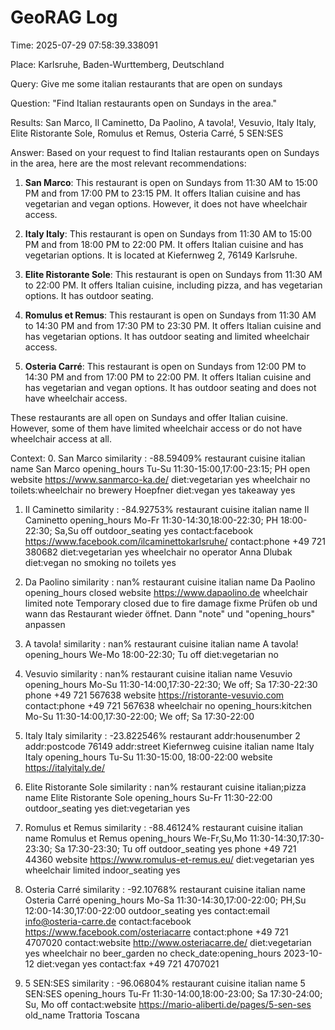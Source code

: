 # GeoRAG Log

Time: 2025-07-29 07:58:39.338091

Place: Karlsruhe, Baden-Wurttemberg, Deutschland

Query: Give me some italian restaurants that are open on sundays

Question: "Find Italian restaurants open on Sundays in the area."

Results: San Marco, Il Caminetto, Da Paolino, A tavola!, Vesuvio, Italy Italy, Elite Ristorante Sole, Romulus et Remus, Osteria Carré, 5 SEN:SES

Answer: Based on your request to find Italian restaurants open on Sundays in the area, here are the most relevant recommendations:

1. **San Marco**: This restaurant is open on Sundays from 11:30 AM to 15:00 PM and from 17:00 PM to 23:15 PM. It offers Italian cuisine and has vegetarian and vegan options. However, it does not have wheelchair access.

2. **Italy Italy**: This restaurant is open on Sundays from 11:30 AM to 15:00 PM and from 18:00 PM to 22:00 PM. It offers Italian cuisine and has vegetarian options. It is located at Kiefernweg 2, 76149 Karlsruhe.

3. **Elite Ristorante Sole**: This restaurant is open on Sundays from 11:30 AM to 22:00 PM. It offers Italian cuisine, including pizza, and has vegetarian options. It has outdoor seating.

4. **Romulus et Remus**: This restaurant is open on Sundays from 11:30 AM to 14:30 PM and from 17:30 PM to 23:30 PM. It offers Italian cuisine and has vegetarian options. It has outdoor seating and limited wheelchair access.

5. **Osteria Carré**: This restaurant is open on Sundays from 12:00 PM to 14:30 PM and from 17:00 PM to 22:00 PM. It offers Italian cuisine and has vegetarian and vegan options. It has outdoor seating and does not have wheelchair access.

These restaurants are all open on Sundays and offer Italian cuisine. However, some of them have limited wheelchair access or do not have wheelchair access at all.



Context:
0. San Marco
similarity : -88.59409%
 restaurant
 cuisine  italian
 name  San Marco
 opening_hours  Tu-Su 11:30-15:00,17:00-23:15; PH open
 website  https://www.sanmarco-ka.de/
 diet:vegetarian  yes
 wheelchair  no
 toilets:wheelchair  no
 brewery  Hoepfner
 diet:vegan  yes
 takeaway  yes

1. Il Caminetto
similarity : -84.92753%
 restaurant
 cuisine  italian
 name  Il Caminetto
 opening_hours  Mo-Fr 11:30-14:30,18:00-22:30; PH 18:00-22:30; Sa,Su off
 outdoor_seating  yes
 contact:facebook  https://www.facebook.com/ilcaminettokarlsruhe/
 contact:phone  +49 721 380682
 diet:vegetarian  yes
 wheelchair  no
 operator  Anna Dlubak
 diet:vegan  no
 smoking  no
 toilets  yes

2. Da Paolino
similarity : nan%
 restaurant
 cuisine  italian
 name  Da Paolino
 opening_hours  closed
 website  https://www.dapaolino.de
 wheelchair  limited
 note  Temporary closed due to fire damage
 fixme  Prüfen ob und wann das Restaurant wieder öffnet. Dann "note" und "opening_hours" anpassen

3. A tavola!
similarity : nan%
 restaurant
 cuisine  italian
 name  A tavola!
 opening_hours  We-Mo 18:00-22:30; Tu off
 diet:vegetarian  no

4. Vesuvio
similarity : nan%
 restaurant
 cuisine  italian
 name  Vesuvio
 opening_hours  Mo-Su 11:30-14:00,17:30-22:30; We off; Sa 17:30-22:30
 phone  +49 721 567638
 website  https://ristorante-vesuvio.com
 contact:phone  +49 721 567638
 wheelchair  no
 opening_hours:kitchen  Mo-Su 11:30-14:00,17:30-22:00; We off; Sa 17:30-22:00

5. Italy Italy
similarity : -23.822546%
 restaurant
 addr:housenumber  2
 addr:postcode  76149
 addr:street  Kiefernweg
 cuisine  italian
 name  Italy Italy
 opening_hours  Tu-Su 11:30-15:00, 18:00-22:00
 website  https://italyitaly.de/

6. Elite Ristorante Sole
similarity : nan%
 restaurant
 cuisine  italian;pizza
 name  Elite Ristorante Sole
 opening_hours  Su-Fr 11:30-22:00
 outdoor_seating  yes
 diet:vegetarian  yes

7. Romulus et Remus
similarity : -88.46124%
 restaurant
 cuisine  italian
 name  Romulus et Remus
 opening_hours  We-Fr,Su,Mo 11:30-14:30,17:30-23:30; Sa 17:30-23:30; Tu off
 outdoor_seating  yes
 phone  +49 721 44360
 website  https://www.romulus-et-remus.eu/
 diet:vegetarian  yes
 wheelchair  limited
 indoor_seating  yes

8. Osteria Carré
similarity : -92.10768%
 restaurant
 cuisine  italian
 name  Osteria Carré
 opening_hours  Mo-Sa 11:30-14:30,17:00-22:00; PH,Su 12:00-14:30,17:00-22:00
 outdoor_seating  yes
 contact:email  info@osteria-carre.de
 contact:facebook  https://www.facebook.com/osteriacarre
 contact:phone  +49 721 4707020
 contact:website  http://www.osteriacarre.de/
 diet:vegetarian  yes
 wheelchair  no
 beer_garden  no
 check_date:opening_hours  2023-10-12
 diet:vegan  yes
 contact:fax  +49 721 4707021

9. 5 SEN:SES
similarity : -96.06804%
 restaurant
 cuisine  italian
 name  5 SEN:SES
 opening_hours  Tu-Fr 11:30-14:00,18:00-23:00; Sa 17:30-24:00; Su, Mo off
 contact:website  https://mario-aliberti.de/pages/5-sen-ses
 old_name  Trattoria Toscana